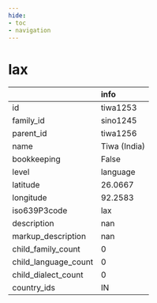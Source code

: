 ```yaml
---
hide:
- toc
- navigation
---
```

# lax
|                      | info         |
|:---------------------|:-------------|
| id                   | tiwa1253     |
| family_id            | sino1245     |
| parent_id            | tiwa1256     |
| name                 | Tiwa (India) |
| bookkeeping          | False        |
| level                | language     |
| latitude             | 26.0667      |
| longitude            | 92.2583      |
| iso639P3code         | lax          |
| description          | nan          |
| markup_description   | nan          |
| child_family_count   | 0            |
| child_language_count | 0            |
| child_dialect_count  | 0            |
| country_ids          | IN           |